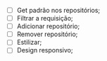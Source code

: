 - [ ] Get padrão nos repositórios;
- [ ] Filtrar a requisição;
- [ ] Adicionar repositório;
- [ ] Remover repositório;
- [ ] Estilizar;
- [ ] Design responsivo;
